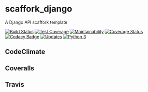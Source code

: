 # scaffork_django

A Django API scaffork template

[![Build Status](https://travis-ci.com/scaffork/scaffork_django.svg?branch=master)](https://travis-ci.com/scaffork/scaffork_django) [![Test Coverage](https://api.codeclimate.com/v1/badges/7bcb7590d6962bee18eb/test_coverage)](https://codeclimate.com/github/scaffork/scaffork_django/test_coverage) [![Maintainability](https://api.codeclimate.com/v1/badges/7bcb7590d6962bee18eb/maintainability)](https://codeclimate.com/github/scaffork/scaffork_django/maintainability) [![Coverage Status](https://coveralls.io/repos/github/scaffork/scaffork_django/badge.svg?branch=master)](https://coveralls.io/github/scaffork/scaffork_django?branch=master) [![Codacy Badge](https://api.codacy.com/project/badge/Grade/d838bac4b7204bd29994788e6c71d3ea)](https://www.codacy.com/app/ricardochaves/scaffork_django?utm_source=github.com&amp;utm_medium=referral&amp;utm_content=scaffork/scaffork_django&amp;utm_campaign=Badge_Grade) [![Updates](https://pyup.io/repos/github/scaffork/scaffork_django/shield.svg)](https://pyup.io/repos/github/scaffork/scaffork_django/) [![Python 3](https://pyup.io/repos/github/scaffork/scaffork_django/python-3-shield.svg)](https://pyup.io/repos/github/scaffork/scaffork_django/)



## CodeClimate

## Coveralls

## Travis

